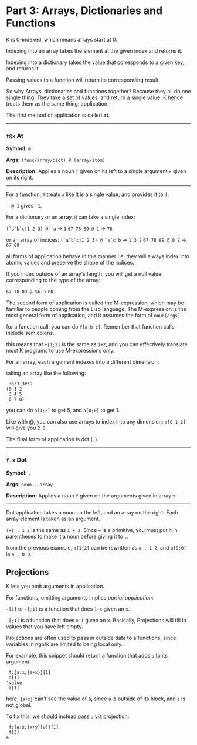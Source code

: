 # Part 3: Arrays, Dictionaries and Functions

K is 0-indexed, which means arrays start at 0.

Indexing into an array takes the element at the given index and returns it.

Indexing into a dictionary takes the value that corresponds to a given key, and returns it.

Passing values to a function will return its corresponding result.

So why Arrays, dictionaries and functions together? Because they all do one single thing: They take a set of values, and return a single value. K hence treats them as the same thing: application.

The first method of application is called **at**. 

---

### `f@x` At

**Symbol:** `@`

**Args:** `(func/array/dict) @ (array/atom)`

**Description:** Applies a noun `f` given on its left to a single argument `x` given on its right.

---

For a function, `@` treats `x` like it is a single value, and provides it to `f`.

`- @ 1` gives `-1`.

For a dictionary or an array, `@` can take a single index:

``(`a`b`c!1 2 3) @ `a`` -> `1`
`67 78 89 @ 1` -> `78`

or an array of indices:
``(`a`b`c!1 2 3) @ `a`c`b`` -> `1 3 2`
`67 78 89 @ 0 2` -> `67 89`

all forms of application behave in this manner i.e. they will always index into atomic values and preserve the shape of the indices.

If you index outside of an array's length, you will get a null value corresponding to the type of the array:

`67 78 89 @ 56` -> `0N`

The second form of application is called the M-expression, which may be familiar to people coming from the Lisp language. The M-expression is the most general form of application, and it assumes the form of `noun[args]`.

for a function call, you can do `f[a;b;c]`. Remember that function calls include semicolons.

this means that `+[1;2]` is the same as `1+2`, and you can effectively translate most K programs to use M-expressions only.

For an array, each argument indexes into a different dimension:

taking an array  like the following:
```
 :a:3 3#!9
(0 1 2
 3 4 5
 6 7 8)
 ```
you can do `a[1;2]` to get 5, and `a[0;0]` to get 1.

Like with @, you can also use arrays to index into any dimension: `a[0 1;2]` will give you `2 5`.

The final form of application is dot (`.`).

---

### `f.x` Dot

**Symbol:** `.`

**Args:** `noun . array`

**Description:** Applies a noun `f` given on the arguments given in array `x`.

---

Dot application takes a noun on the left, and an array on the right. Each array element is taken as an argument.

`(+) . 1 2` is the same as `1 + 2`. Since `+` is a primitive, you must put it in parentheses to make it a noun before giving it to `.`.

from the previous example, `a[1;2]` can be rewritten as `a . 1 2`, and `a[0;0]` is `a . 0 0`.

## Projections

K lets you omit arguments in application. 

For functions, omitting arguments implies *partial application*:

`-[1]` or `-[;1]` is a function that does `1-x` given an `x`.

`-[;1]` is a function that does `x-1` given an x. Basically, Projections will fill in values that you have left empty. 

Projections are often used to pass in outside data to a functions, since variables in ngn/k are limited to being local only. 

For example, this snippet should return a function that adds `a` to its argument.

```
 f:{a:x;{a+x}}[1]
 a[1]
'value
 a[1]
```

here, `{a+x}` can't see the value of a, since `a` is outside of its block, and `a` is not global.

To fix this, we should instead pass `a` via projection:

```
 f:{a:x;{x+y}[a]}[1]
 f[3]
4
```